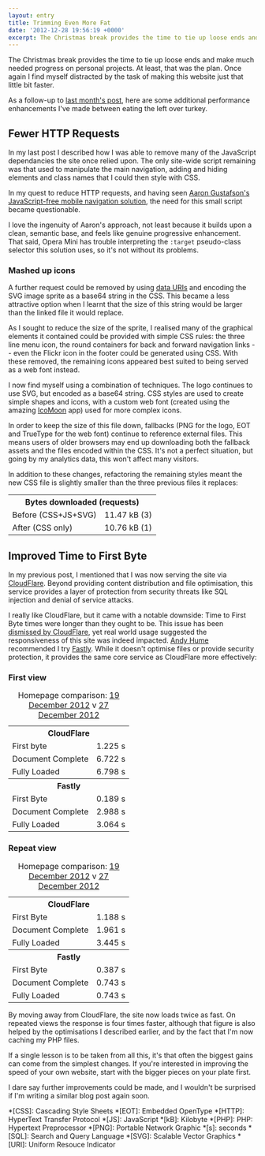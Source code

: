 ```yaml
---
layout: entry
title: Trimming Even More Fat
date: '2012-12-28 19:56:19 +0000'
excerpt: The Christmas break provides the time to tie up loose ends and make much needed progress on personal projects. At least, that was the plan. Once again I find myself distracted by the task of making this website just that little bit faster.
---
```

The Christmas break provides the time to tie up loose ends and make much needed progress on personal projects. At least, that was the plan. Once again I find myself distracted by the task of making this website just that little bit faster.

As a follow-up to [last month's post][1], here are some additional performance enhancements I've made between eating the left over turkey.

## Fewer HTTP Requests
In my last post I described how I was able to remove many of the JavaScript dependancies the site once relied upon. The only site-wide script remaining was that used to manipulate the main navigation, adding and hiding elements and class names that I could then style with CSS.

In my quest to reduce HTTP requests, and having seen [Aaron Gustafson's JavaScript-free mobile navigation solution][2], the need for this small script became questionable.

I love the ingenuity of Aaron's approach, not least because it builds upon a clean, semantic base, and feels like genuine progressive enhancement. That said, Opera Mini has trouble interpreting the `:target` pseudo-class selector this solution uses, so it's not without its problems.

### Mashed up icons
A further request could be removed by using [data URIs][3] and encoding the SVG image sprite as a base64 string in the CSS. This became a less attractive option when I learnt that the size of this string would be larger than the linked file it would replace.

As I sought to reduce the size of the sprite, I realised many of the graphical elements it contained could be provided with simple CSS rules: the three line menu icon, the round containers for back and forward navigation links -- even the Flickr icon in the footer could be generated using CSS. With these removed, the remaining icons appeared best suited to being served as a web font instead.

I now find myself using a combination of techniques. The logo continues to use SVG, but encoded as a base64 string. CSS styles are used to create simple shapes and icons, with a custom web font (created using the amazing [IcoMoon][4] app) used for more complex icons.

In order to keep the size of this file down, fallbacks (PNG for the logo, EOT and TrueType for the web font) continue to reference external files. This means users of older browsers may end up downloading both the fallback assets and the files encoded within the CSS. It's not a perfect situation, but going by my analytics data, this won't affect many visitors.

In addition to these changes, refactoring the remaining styles meant the new CSS file is slightly smaller than the three previous files it replaces:

<table class="chart chart--hbar">
    <tbody>
        <tr>
            <th colspan="2">Bytes downloaded (requests)</th>
        </tr>
        <tr>
            <td class="chart__abel">Before (CSS+JS+SVG)</td>
            <td class="chart__value"><span class="chart__value--percent" style="width:100%;">11.47 kB  (3)</span></td>
        </tr>
        <tr>
            <td class="chart__label">After (CSS only)</td>
            <td class="chart__value"><span class="chart__value--percent" style="width:93.80%;">10.76 kB  (1)</span></td>
        </tr>
    </tbody>
</table>

## Improved Time to First Byte
In my previous post, I mentioned that I was now serving the site via [CloudFlare][5]. Beyond providing content distribution and file optimisation, this service provides a layer of protection from security threats like SQL injection and denial of service attacks.

I really like CloudFlare, but it came with a notable downside: Time to First Byte times were longer than they ought to be. This issue has been [dismissed by CloudFlare][6], yet real world usage suggested the responsiveness of this site was indeed impacted. [Andy Hume][7] recommended I try [Fastly][8]. While it doesn't optimise files or provide security protection, it provides the same core service as CloudFlare more effectively:

### First view
<table class="chart chart--hbar">
    <caption>Homepage comparison: <a href="http://webpagetest.org/result/121219_DH_DDQ/">19 December 2012</a> v <a href="http://webpagetest.org/result/121227_BD_GR8/">27 December 2012</a></caption>
    <tbody>
        <tr>
            <th colspan="2">CloudFlare</th>
        </tr>
        <tr>
            <td class="chart__label">First byte</td>
            <td class="chart__value"><span class="chart__value--percent" style="width:12.25%;">1.225 s</span></td>
        </tr>
        <tr>
            <td class="chart__label">Document Complete</td>
            <td class="chart__value"><span class="chart__value--percent" style="width:67.22%;">6.722 s</span></td>
        </tr>
        <tr>
            <td class="chart__label">Fully Loaded</td>
            <td class="chart__value"><span class="chart__value--percent" style="width:67.98%;">6.798 s</span></td>
        </tr>
    </tbody>
    <tbody>
        <tr>
            <th colspan="2">Fastly</th>
        </tr>
        <tr>
            <td class="chart__label">First Byte</td>
            <td class="chart__value"><span class="chart__value--percent" style="width:1.89%;">0.189 s</span></td>
        </tr>
        <tr>
            <td class="chart__label">Document Complete</td>
            <td class="chart__value"><span class="chart__value--percent" style="width:29.88%;">2.988 s</span></td>
        </tr>
        <tr>
            <td class="chart__label">Fully Loaded</td>
            <td class="chart__value"><span class="chart__value--percent" style="width:30.64%;">3.064 s</span></td>
        </tr>
    </tbody>
</table>

### Repeat view
<table class="chart chart--hbar">
    <caption>Homepage comparison: <a href="http://webpagetest.org/result/121219_DH_DDQ/">19 December 2012</a> v <a href="http://webpagetest.org/result/121227_BD_GR8/">27 December 2012</a></caption>
    <tbody>
        <tr>
            <th colspan="2">CloudFlare</th>
        </tr>
        <tr>
            <td class="chart__label">First Byte</td>
            <td class="chart__value"><span class="chart__value--percent" style="width:11.88%;">1.188 s</span></td>
        </tr>
        <tr>
            <td class="chart__label">Document Complete</td>
            <td class="chart__value"><span class="chart__value--percent" style="width:19.61%;">1.961 s</span></td>
        </tr>
        <tr>
            <td class="chart__label">Fully Loaded</td>
            <td class="chart__value"><span class="chart__value--percent" style="width:34.45%;">3.445 s</span></td>
        </tr>
    </tbody>
    <tbody>
        <tr>
            <th colspan="2">Fastly</th>
        </tr>
        <tr>
            <td class="chart__label">First Byte</td>
            <td class="chart__value"><span class="chart__value--percent" style="width:3.87%;">0.387 s</span></td>
        </tr>
        <tr>
            <td class="chart__label">Document Complete</td>
            <td class="chart__value"><span class="chart__value--percent" style="width:7.43%;">0.743 s</span></td>
        </tr>
        <tr>
            <td class="chart__label">Fully Loaded</td>
            <td class="chart__value"><span class="chart__value--percent" style="width:7.43%;">0.743 s</span></td>
        </tr>
    </tbody>
</table>

By moving away from CloudFlare, the site now loads twice as fast. On repeated views the response is four times faster, although that figure is also helped by the optimisations I described earlier, and by the fact that I'm now caching my PHP files.

If a single lesson is to be taken from all this, it's that often the biggest gains can come from the simplest changes. If you're interested in improving the speed of your own website, start with the bigger pieces on your plate first.

I dare say further improvements could be made, and I wouldn't be surprised if I'm writing a similar blog post again soon.

[1]: /2012/11/trimming_the_fat/
[2]: http://www.netmagazine.com/tutorials/build-smart-mobile-navigation-without-hacks
[3]: http://css-tricks.com/data-uris/
[4]: http://icomoon.io/#app-features
[5]: http://cloudflare.com/
[6]: http://blog.cloudflare.com/ttfb-time-to-first-byte-considered-meaningles
[7]: http://andyhume.net
[8]: http://www.fastly.com

*[CSS]: Cascading Style Sheets
*[EOT]: Embedded OpenType
*[HTTP]: HyperText Transfer Protocol
*[JS]: JavaScript
*[kB]: Kilobyte
*[PHP]: PHP: Hypertext Preprocessor
*[PNG]: Portable Network Graphic
*[s]: seconds
*[SQL]: Search and Query Language
*[SVG]: Scalable Vector Graphics
*[URI]: Uniform Resouce Indicator